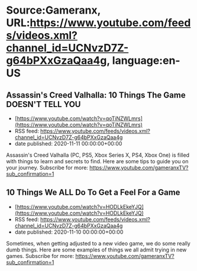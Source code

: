# Source:Gameranx, URL:https://www.youtube.com/feeds/videos.xml?channel_id=UCNvzD7Z-g64bPXxGzaQaa4g, language:en-US

## Assassin's Creed Valhalla: 10 Things The  Game DOESN'T TELL YOU
 - [https://www.youtube.com/watch?v=qoTiNZWLmrs](https://www.youtube.com/watch?v=qoTiNZWLmrs)
 - RSS feed: https://www.youtube.com/feeds/videos.xml?channel_id=UCNvzD7Z-g64bPXxGzaQaa4g
 - date published: 2020-11-11 00:00:00+00:00

Assassin's Creed Valhalla (PC, PS5, Xbox Series X, PS4, Xbox One) is filled with things to learn and secrets to find. Here are some tips to guide you on your journey.
Subscribe for more: https://www.youtube.com/gameranxTV?sub_confirmation=1

## 10 Things We ALL Do To Get a Feel For a Game
 - [https://www.youtube.com/watch?v=HODLkEkeYJQ](https://www.youtube.com/watch?v=HODLkEkeYJQ)
 - RSS feed: https://www.youtube.com/feeds/videos.xml?channel_id=UCNvzD7Z-g64bPXxGzaQaa4g
 - date published: 2020-11-10 00:00:00+00:00

Sometimes, when getting adjusted to a new video game, we do some really dumb things. Here are some examples of things we all admit trying in new games.
Subscribe for more: https://www.youtube.com/gameranxTV?sub_confirmation=1

